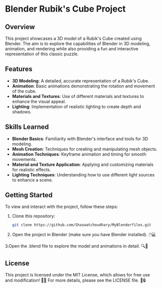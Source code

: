 # Blender Rubik's Cube Project

## Overview

This project showcases a 3D model of a Rubik's Cube created using Blender. The aim is to explore the capabilities of Blender in 3D modeling, animation, and rendering while also providing a fun and interactive representation of this classic puzzle.

## Features

- **3D Modeling**: A detailed, accurate representation of a Rubik's Cube.
- **Animation**: Basic animations demonstrating the rotation and movement of the cube.
- **Materials and Textures**: Use of different materials and textures to enhance the visual appeal.
- **Lighting**: Implementation of realistic lighting to create depth and shadows.

## Skills Learned

- **Blender Basics**: Familiarity with Blender's interface and tools for 3D modeling.
- **Mesh Creation**: Techniques for creating and manipulating mesh objects.
- **Animation Techniques**: Keyframe animation and timing for smooth movements.
- **Material and Texture Application**: Applying and customizing materials for realistic effects.
- **Lighting Techniques**: Understanding how to use different light sources to enhance a scene.

## Getting Started

To view and interact with the project, follow these steps:

1.  Clone this repository:

    ```bash
    git clone https://github.com/Shaswatchoudhary/MyBlenderfiles.git

    ```

2.  Open the project in Blender (make sure you have Blender installed). 🖱️💻

3.Open the .blend file to explore the model and animations in detail. 🔍📂

## License

This project is licensed under the MIT License, which allows for free use and modification! 📝✨ For more details, please see the LICENSE file. 📄🔒
